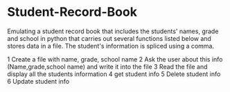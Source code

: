 # Student-Record-Book
Emulating a student record book that includes the students' names, grade and school in python that carries out several functions listed below and stores data in a file. The student's information is spliced using a comma.

1 Create a file with name, grade, school name
2 Ask the user about this info (Name,grade,school name) and write it into the file
3 Read the file and display all the students information
4 get student info
5 Delete student info
6 Update student info


